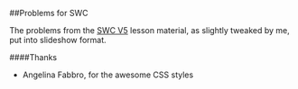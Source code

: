 ##Problems for SWC

The problems from the [SWC V5](http://software-carpentry.org/v5/) lesson material, as slightly tweaked by me, put into slideshow format.

####Thanks
 - Angelina Fabbro, for the awesome CSS styles
